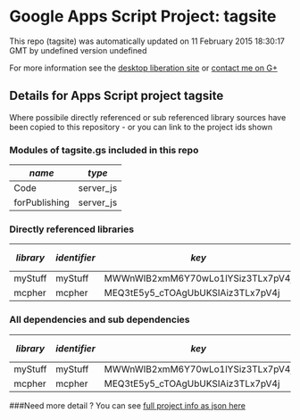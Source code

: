 # Google Apps Script Project: tagsite
This repo (tagsite) was automatically updated on 11 February 2015 18:30:17 GMT by undefined version undefined

For more information see the [desktop liberation site](http://ramblings.mcpher.com/Home/excelquirks/drivesdk/gettinggithubready "desktop liberation") or [contact me on G+](https://plus.google.com/+BruceMcpherson "Bruce McPherson - GDE")
## Details for Apps Script project tagsite
Where possibile directly referenced or sub referenced library sources have been copied to this repository - or you can link to the project ids shown
### Modules of tagsite.gs included in this repo
*name*|*type*
--- | --- 
Code| server_js
forPublishing| server_js
### Directly referenced libraries
*library*|*identifier*|*key*|*version*|*development mode*|*source available*|
--- | --- | --- | --- | --- | --- 
myStuff| myStuff|MWWnWIB2xmM6Y70wLo1lYSiz3TLx7pV4j|12|no|no
mcpher| mcpher|MEQ3tE5y5_cTOAgUbUKSIAiz3TLx7pV4j|65|no|yes
### All dependencies and sub dependencies
*library*|*identifier*|*key*|*version*|*development mode*|*source available*|
--- | --- | --- | --- | --- | --- 
myStuff| myStuff|MWWnWIB2xmM6Y70wLo1lYSiz3TLx7pV4j|no|no
mcpher| mcpher|MEQ3tE5y5_cTOAgUbUKSIAiz3TLx7pV4j|no|yes
###Need more detail ?
You can see [full project info as json here](info.json)